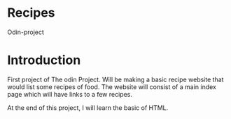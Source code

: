 # Recipes
Odin-project

# Introduction
First project of The odin Project. Will be making a basic recipe website that would list some recipes of food. The website will consist of a main index page which will have links to a few recipes.

At the end of this project, I will learn the basic of HTML.